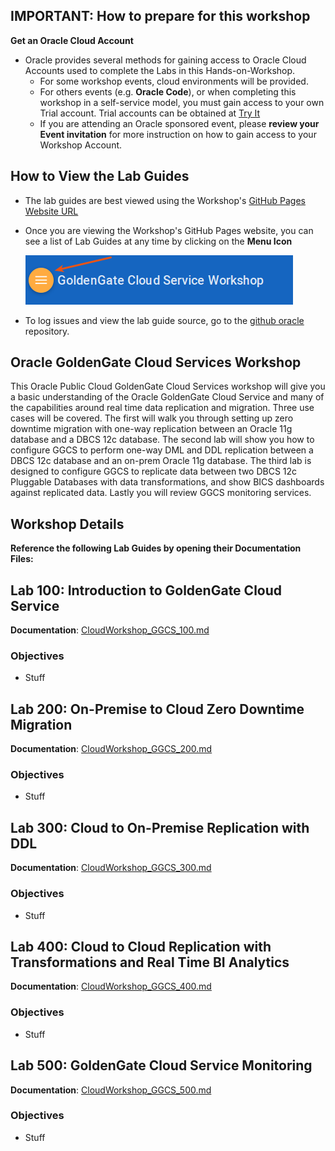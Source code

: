 ## IMPORTANT: How to prepare for this workshop

**Get an Oracle Cloud Account** 
- Oracle provides several methods for gaining access to Oracle Cloud Accounts used to complete the Labs in this Hands-on-Workshop. 
    - For some workshop events, cloud environments will be provided. 
    - For others events (e.g. **Oracle Code**), or when completing this workshop in a self-service model, you must gain access to your own Trial account. Trial accounts can be obtained at [Try It](http://cloud.oracle.com/tryit) 
    - If you are attending an Oracle sponsored event, please **review your Event invitation** for more instruction on how to gain access to your Workshop Account.
             
## How to View the Lab Guides

- The lab guides are best viewed using the Workshop's [GitHub Pages Website URL](https://pcdavies.github.io/GoldenGateCloudService/workshops/goldengate/) 

- Once you are viewing the Workshop's GitHub Pages website, you can see a list of Lab Guides at any time by clicking on the **Menu Icon**

    ![](images/WorkshopMenu.png)  

- To log issues and view the lab guide source, go to the [github oracle](https://github.com/pcdavies/GoldenGateCloudService/tree/master/workshops/goldengate) repository.

## Oracle GoldenGate Cloud Services Workshop

This Oracle Public Cloud GoldenGate Cloud Services workshop will give you a basic understanding of the Oracle GoldenGate Cloud Service and many of the capabilities around real time data replication and migration.  Three use cases will be covered.  The first will walk you through setting up zero downtime migration with one-way replication between an Oracle 11g database and a DBCS 12c database.  The second lab will show you how to configure GGCS to perform one-way DML and DDL replication between a DBCS 12c database and an on-prem Oracle 11g database.  The third lab is designed to configure GGCS to replicate data between two DBCS 12c Pluggable Databases with data transformations, and show BICS dashboards against replicated data.  Lastly you will review GGCS monitoring services.


## Workshop Details

**Reference the following Lab Guides by opening their Documentation Files:**

## Lab 100: Introduction to GoldenGate Cloud Service

**Documentation**: [CloudWorkshop_GGCS_100.md](CloudWorkshop_GGCS_100.md)

### Objectives

- Stuff

## Lab 200: On-Premise to Cloud Zero Downtime Migration

**Documentation**: [CloudWorkshop_GGCS_200.md](CloudWorkshop_GGCS_200.md)

### Objectives

- Stuff

## Lab 300: Cloud to On-Premise Replication with DDL

**Documentation**: [CloudWorkshop_GGCS_300.md](CloudWorkshop_GGCS_300.md)

### Objectives

- Stuff

## Lab 400: Cloud to Cloud Replication with Transformations and Real Time BI Analytics

**Documentation**: [CloudWorkshop_GGCS_400.md](CloudWorkshop_GGCS_400.md)

### Objectives

- Stuff

## Lab 500: GoldenGate Cloud Service Monitoring

**Documentation**: [CloudWorkshop_GGCS_500.md](CloudWorkshop_GGCS_500.md)

### Objectives

- Stuff
